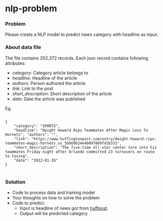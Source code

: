 # nlp-problem

### Problem
Please create a NLP model to predict news category with headline as input.

### About data file
The file contains 202,372 records. Each json record contains following attributes:

- *category*: Category article belongs to
- *headline*: Headline of the article
- *authors*: Person authored the article
- *link*: Link to the post
- *short_description*: Short description of the article
- *date*: Date the article was published

Eg.
<pre>
<code>
{
    "category": "SPORTS",
    "headline": "Dwight Howard Rips Teammates After Magic Loss To Hornets", "authors": "",
    "link": "https://www.huffingtonpost.com/entry/dwight-howard-rips-teammates-magic-hornets_us_5bb69b24e4b097869fd1b331",
    "short_description": "The five-time all-star center tore into his teammates Friday night after Orlando committed 23 turnovers en route to losing",
    "date": "2012-01-28"
}
</code>
</pre>

### Solution
- Code to process data and training model
- Your thoughts on how to solve the problem
- Code to predict.
    - Input is headline of news got from <a href="https://www.huffpost.com/">huffpost</a>.
    - Output will be predicted category
